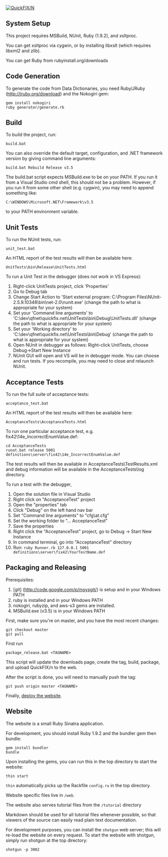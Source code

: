 [![QuickFIX/N][1]][0]

System Setup
------------
This project requires MSBuild, NUnit, Ruby (1.9.2), and xsltproc.

You can get xsltproc via cygwin, or by installing libxslt (which requires
libxml2 and zlib).

You can get Ruby from rubyinstall.org/downloads

Code Generation
---------------
To generate the code from Data Dictionaries, you need Ruby/JRuby (http://jruby.org/download) and the Nokogiri gem:

    gem install nokogiri
    ruby generator/generate.rb


Build
-----
To build the project, run:

    build.bat

You can also override the default target, configuration, and .NET framework version by giving command line arguments:

    build.bat Rebuild Release v3.5


The build.bat script expects MSBuild.exe to be on your PATH.  If you run it
from a Visual Studio cmd shell, this should not be a problem.  However, if you
run it from some other shell (e.g. cygwin), you may need to append something
like:

    C:\WINDOWS\Microsoft.NET\Framework\v3.5

to your PATH environment variable.


Unit Tests
----------
To run the NUnit tests, run:

    unit_test.bat

An HTML report of the test results will then be available here:

    UnitTests\bin\Release\UnitTests.html

To run a Unit Test in the debugger (does not work in VS Express):

1. Right-click UnitTests project, click 'Properties'
2. Go to Debug tab
3. Change Start Action to 'Start external program: C:\Program Files\NUnit-2.5.9.10348\bin\net-2.0\nunit.exe'
   (change the path to what is appropriate for your system)
4. Set your 'Command line arguments' to 'C:\dev\qfnet\quickfix.net\UnitTests\bin\Debug\UnitTests.dll'
   (change the path to what is appropriate for your system)
5. Set your 'Working directory' to 'C:\dev\qfnet\quickfix.net\UnitTests\bin\Debug\'
   (change the path to what is appropriate for your system)
6. Open NUnit in debugger as follows:
   Right-click UnitTests, choose Debug->Start New Instance
7. NUnit GUI will open and VS will be in debugger mode.  You can choose and run tests.
   If you recompile, you may need to close and relaunch NUnit.


Acceptance Tests
----------------
To run the full suite of acceptance tests:

    acceptance_test.bat

An HTML report of the test results will then be available here:

    AcceptanceTests\AcceptanceTests.html

To run one particular acceptance test, e.g. fix42\14e_IncorrectEnumValue.def:

    cd AcceptanceTests
    runat.bat release 5001 definitions\server\fix42\14e_IncorrectEnumValue.def

The test results will then be available in AcceptanceTests\TestResults.xml and
debug information will be available in the AcceptanceTests\log directory.

To run a test with the debugger, 

  1. Open the solution file in Visual Studio
  2. Right click on "AcceptanceTest" project
  3. Open the "properties" tab
  4. Click "Debug" on the left hand nav bar
  5. Set "Command line arguments" to "cfg\at.cfg"
  6. Set the working folder to "... AcceptanceTest"
  7. Save the properties
  7. Right click the "AcceptanceTest" project, go to Debug -> Start New Instance
  8. In command terminal, go into "AcceptanceTest" directory
  9. Run: `ruby Runner.rb 127.0.0.1 5001 definitions\server\fix42\YourTestName.def`


Packaging and Releasing
-----------------------
Prerequisites: 

  1. [git] (http://code.google.com/p/msysgit/) is setup and in your Windows PATH
  2. ruby is installed and in your Windows PATH
  3. nokogiri, rubyzip, and aws-s3 gems are installed.
  4. MSBuild.exe (v3.5) is in your Windows PATH

First, make sure you're on master, and you have the most recent changes:

    git checkout master
    git pull

First run

    package_release.bat <TAGNAME>

This script will update the downloads page, create the tag, build, package, and upload QuickFIX/n to the web.

After the script is done, you will need to manually push the tag:
    
	git push origin master <TAGNAME>

Finally, [deploy the website](quickfixn/wiki/Deploying-the-website).

Website
-------

The website is a small Ruby Sinatra application.

For development, you should install Ruby 1.9.2 and the bundler gem then
bundle:

    gem install bundler
    bundle

Upon installing the gems, you can run this in the top directory to
start the website:

    thin start

`thin` automatically picks up the Rackfile `config.ru` in the top
directory.

Website specific files live in `/web`.

The website also serves tutorial files from the `/tutorial` directory

Markdown should be used for all tutorial files whenever possible, so
that viewers of the source can easily read plain text documentation.

For development purposes, you can install the `shotgun` web server;
this will re-load the website on every request. To start the website
with shotgun, simply run shotgun at the top directory:

    shotgun -p 3002


[0]: http://quickfixn.org
[1]: http://quickfixn.org/images/qfn-logo/QuickFIX-n_logo-small.png

